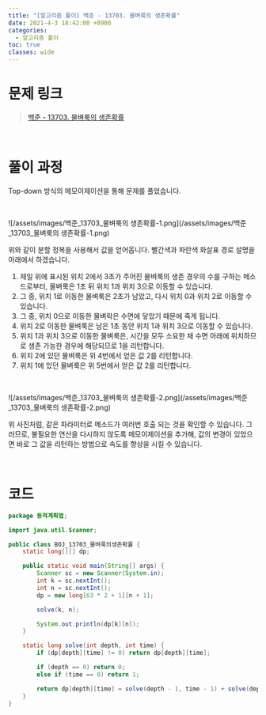 ```yaml
---
title: "[알고리즘 풀이] 백준 - 13703. 물벼룩의 생존확률"
date: 2021-4-3 18:42:00 +0900
categories:
  - 알고리즘 풀이
toc: true
classes: wide
---
```


# 문제 링크

> [백준 - 13703. 물벼룩의 생존확률](https://www.acmicpc.net/problem/13703)

<br>

# 풀이 과정

Top-down 방식의 메모이제이션을 통해 문제를 풀었습니다.

<br>

![/assets/images/백준_13703_물벼룩의 생존확률-1.png](/assets/images/백준_13703_물벼룩의 생존확률-1.png)

위와 같이 분할 정복을 사용해서 값을 얻어옵니다. 빨간색과 파란색 화살표 경로 설명을 아래에서 하겠습니다.

1. 제일 위에 표시된 위치 2에서 3초가 주어진 물벼룩의 생존 경우의 수를 구하는 메소드로부터, 물벼룩은 1초 뒤 위치 1과 위치 3으로 이동할 수 있습니다.
2. 그 중, 위치 1로 이동한 물벼룩은 2초가 남았고, 다시 위치 0과 위치 2로 이동할 수 있습니다.
3. 그 중, 위치 0으로 이동한 물벼락은 수면에 닿았기 때문에 죽게 됩니다.
4. 위치 2로 이동한 물벼룩은 남은 1초 동안 위치 1과 위치 3으로 이동할 수 있습니다.
5. 위치 1과 위치 3으로 이동한 물벼룩은, 시간을 모두 소요한 채 수면 아래에 위치하므로 생존 가능한 경우에 해당되므로 1을 리턴합니다.
6. 위치 2에 있던 물벼룩은 위 4번에서 얻은 값 2를 리턴합니다.
7. 위치 1에 있던 물벼룩은 위 5번에서 얻은 값 2를 리턴합니다.

<br>

![/assets/images/백준_13703_물벼룩의 생존확률-2.png](/assets/images/백준_13703_물벼룩의 생존확률-2.png)

위 사진처럼, 같은 파라미터로 메소드가 여러번 호출 되는 것을 확인할 수 있습니다. 그러므로, 불필요한 연산을 다시하지 않도록 메모이제이션을 추가해, 값의 변경이 있었으면 바로 그 값을 리턴하는 방법으로 속도를 향상을 시킬 수 있습니다.

<br>

# 코드

```java
package 동적계획법;

import java.util.Scanner;

public class BOJ_13703_물벼룩의생존확률 {
    static long[][] dp;

    public static void main(String[] args) {
        Scanner sc = new Scanner(System.in);
        int k = sc.nextInt();
        int n = sc.nextInt();
        dp = new long[63 * 2 + 1][n + 1];

        solve(k, n);

        System.out.println(dp[k][n]);
    }

    static long solve(int depth, int time) {
        if (dp[depth][time] != 0) return dp[depth][time];

        if (depth == 0) return 0;
        else if (time == 0) return 1;

        return dp[depth][time] = solve(depth - 1, time - 1) + solve(depth + 1, time - 1);
    }
}
```